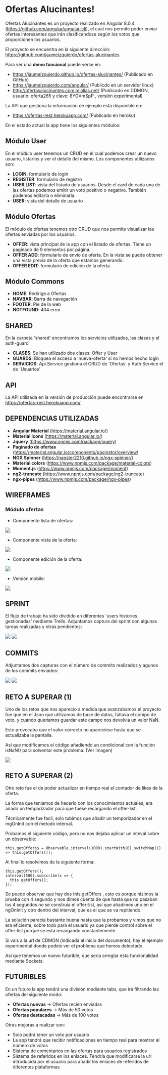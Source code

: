 # Ofertas Alucinantes!

Ofertas Alucinantes es un proyecto realizado en Angular 8.0.4 (https://github.com/angular/angular-cli), el cual nos permite poder enviar ofertas interesantes que irán clasificandose según los votos que proporcionen los usuarios.

El proyecto se encuentra en la siguiente dirección: https://github.com/jaumeizquierdo/ofertas-alucinantes

Para ver una **demo funcional**	 puede verse en: 

- https://jaumeizquierdo.github.io/ofertas-alucinantes/ (Publicado en GitHub)
- https://jaumeizquierdo.com/angular/ (Publicdo en un servidor linux)
- http://ofertasalucinantes.com.mialias.net/ (Publicado en CDMON, usuario: oferta265 y clave: 8YGVmSpP , versión experimental)

La API que gestiona la información de ejemplo está disponible en:

-  https://ofertas-rest.herokuapp.com/ (Publicado en heroku)

En el estado actual la app tiene los siguientes módulos:

## Módulo User

En el módulo user tenemos un CRUD en el cual podemos crear un nuevo usuario, listarlos y ver el detalle del mismo.
Los componentes utilizados son:

- **LOGIN**: formulario de login
- **REGISTER**: formulario de registro
- **USER LIST**: vista del listado de usuarios. Desde el card de cada una de las ofertas podemos emitir un voto positivo o negativo. También podemos editarla o eliminarla.
- **USER**: vista del detalle de usuario

## Módulo Ofertas

El módulo de ofertas tenemos otro CRUD que nos permite visualizar las ofertas enviadas por los usuarios.

- **OFFER**: vista principal de la app con el listado de ofertas. Tiene un paginado de 9 elementos por página.
- **OFFER ADD**: formulario de envío de oferta. En la vista se puede obtener una vista previa de la oferta que estamos generando.
- **OFFER EDIT**: formulario de edición de la oferta.

## Módulo Commons

- **HOME**: Redirige a Ofertas
- **NAVBAR**: Barra de navegación
- **FOOTER**: Pie de la web
- **NOTFOUND**: 404 error

## SHARED

En la carpeta 'shared' encontramos los servicios utilizados, las clases y el auth-guard

- **CLASES**: Se han utilizado dos clases: Offer y User
- **GUARDS**: Bloquea el acceso a 'nueva-oferta' si no hemos hecho login
- **SERVICIOS**: Api.Service gestiona el CRUD de 'Ofertas' y Auth.Service el de 'Usuarios'

 ## API

 La API utilizada en la versión de producción puede encontrarse en https://ofertas-rest.herokuapp.com/

## DEPENDENCIAS UTILIZADAS

- **Angular Material** (https://material.angular.io/)
- **Material Icons** (https://material.angular.io/)
- **Jquery** (https://www.npmjs.com/package/jquery)
- **Paginado de ofertas** (https://material.angular.io/components/paginator/overview)
- **NGX Spinner** (https://napster2210.github.io/ngx-spinner/)
- **Material colors** (https://www.npmjs.com/package/material-colors)
- **Moment.js** (https://www.npmjs.com/package/moment)
- **ng2-truncate** (https://www.npmjs.com/package/ng2-truncate)
- **ngx-pipes** (https://www.npmjs.com/package/ngx-pipes)

## WIREFRAMES

### Módulo ofertas

- Componente lista de ofertas:

<img src="https://i.imgur.com/BLuPXAI.png" data-canonical-src="https://i.imgur.com/BLuPXAI.png" />

- Componente vista de la oferta:

<img src="https://i.imgur.com/WKB4jDi.png" data-canonical-src="https://i.imgur.com/WKB4jDi.png" />

- Componente edición de la oferta:

<img src="https://i.imgur.com/60chHnO.png" data-canonical-src="https://i.imgur.com/60chHnO.png" />

- Versión mobile:

<img src="https://i.imgur.com/UuTBd9m.png" data-canonical-src="https://i.imgur.com/UuTBd9m.png" />

## SPRINT

El flujo de trabajo ha sido dividido en diferentes 'users histories gestionadas' mediante Trello. Adjuntamos captura del sprint con algunas tareas realizadas y otras pendientes:

<img src="https://i.imgur.com/UIIyIiF.png" data-canonical-src="https://i.imgur.com/UIIyIiF.png" />

<img src="https://i.imgur.com/aDEtWP7.png" data-canonical-src="https://i.imgur.com/aDEtWP7.png" />

## COMMITS

Adjuntamos dos capturas con el número de commits realizados y agunos de los commits enviados:

<img src="https://i.imgur.com/4Mwf4NK.png" data-canonical-src="https://i.imgur.com/4Mwf4NK.png" />
<img src="https://i.imgur.com/1VvDT5v.png" data-canonical-src="https://i.imgur.com/1VvDT5v.png" />

## RETO A SUPERAR (1)

Uno de los retos que nos aparecio a medida que avanzabamos el proyecto fue que en el Json que utilizamos de base de datos, faltava el compo de voto, y cuando queriamos guardar este campo nos devolvia un valor NaN.

Esto provocaba que el valor correcto no apareciese hasta que se actualizaba la pantalla.

Así que modificamos el código añadiendo un condicional con la función isNaN() para solventar este problema. (Ver imagen)

<img src="https://i.imgur.com/2tepsUY.png" data-canonical-src="https://i.imgur.com/2tepsUY.png" />


## RETO A SUPERAR (2)

Otro reto fue el de poder actualizar en tiempo real el contador de likes de la oferta.

La forma que teniamos de hacerlo con los conocimientos actuales, era añadir un temporizador para que fuese recargando el offer-list.

Técnicamente fue facil, solo tubimos que añadir un temporizador en el mgOnInit con el metodo interval.

Probamos el siguiente código, pero no nos dejaba aplicar un inteval sobre un observable:

	this.getOffers$ = Observable.interval(1000).startWith(0).switchMap(() => this.getOffers());

Al final lo resolvimos de la siguiente forma:

    this.getOffers();
    interval(500).subscribe(x => {
      this.getOffers();
    });

Se puede observar que hay dos this.getOffers , esto es porque hizimos la prueba con 4 segundo y nos dimos cuenta de que hasta que no pasaban los 4 segundos no se construia el offer-list, así que añadimos uno en el ngOnInit y otro dentro del interval, que es el que se va repitiendo.

La solución parecia bastante buena hasta que la probamos y vimos que no era eficiente, sobre todo para el usuario ya que pierde control sobre el offer-list porque se esta recargando constantemente.

Si vais a la url de CDMON (indicada al inicio del documento), hay el ejemplo experimental donde podeis ver el problema que hemos detectado.

Así que tenemos un nuevo futurible, que sería arreglar esta funcionalidad mediante Sockets.



## FUTURIBLES

En un futuro la app tendrá una división mediante tabs, que irá filtrando las ofertas del siguiente modo:

- **Ofertas nuevas** -> Ofertas recién enviadas
- **Ofertas populares** -> Más de 50 votos
- **Ofertas destacadas** -> Más de 100 votos

Otras mejoras a realizar son:

- Solo podrá tener un voto por usuario
- La app tendrá que recibir notificaciones en tiempo real para mostrar el número de votos
- Sistema de comentarios en las ofertas para usuarios registrados
- Sistema de referidos en los enlaces. Tendría que modificarse la url introducida por el usuario para añadir los enlaces de referidos de diferentes plataformas
